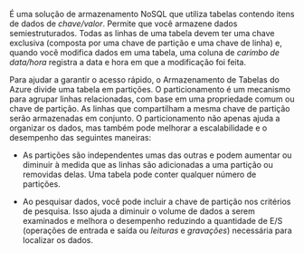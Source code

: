 É uma solução de armazenamento NoSQL que utiliza tabelas contendo itens de dados de _chave/valor_. Permite que você armazene dados semiestruturados. Todas as linhas de uma tabela devem ter uma chave exclusiva (composta por uma chave de partição e uma chave de linha) e, quando você modifica dados em uma tabela, uma coluna de _carimbo de data/hora_ registra a data e hora em que a modificação foi feita.

Para ajudar a garantir o acesso rápido, o Armazenamento de Tabelas do Azure divide uma tabela em partições. O particionamento é um mecanismo para agrupar linhas relacionadas, com base em uma propriedade comum ou chave de partição. As linhas que compartilham a mesma chave de partição serão armazenadas em conjunto. O particionamento não apenas ajuda a organizar os dados, mas também pode melhorar a escalabilidade e o desempenho das seguintes maneiras:

- As partições são independentes umas das outras e podem aumentar ou diminuir à medida que as linhas são adicionadas a uma partição ou removidas delas. Uma tabela pode conter qualquer número de partições.
    
- Ao pesquisar dados, você pode incluir a chave de partição nos critérios de pesquisa. Isso ajuda a diminuir o volume de dados a serem examinados e melhora o desempenho reduzindo a quantidade de E/S (operações de entrada e saída ou _leituras_ e _gravações_) necessária para localizar os dados.